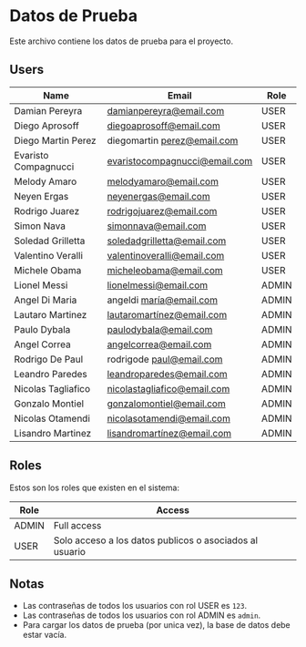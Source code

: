# Datos de Prueba

Este archivo contiene los datos de prueba para el proyecto.

## Users

| Name | Email | Role  |
|---|---|-------|
| Damian Pereyra | damianpereyra@email.com | USER  |
| Diego Aprosoff | diegoaprosoff@email.com | USER  |
| Diego Martin Perez | diegomartin perez@email.com | USER  |
| Evaristo Compagnucci | evaristocompagnucci@email.com | USER  |
| Melody Amaro | melodyamaro@email.com | USER  |
| Neyen Ergas | neyenergas@email.com | USER  |
| Rodrigo Juarez | rodrigojuarez@email.com | USER  |
| Simon Nava | simonnava@email.com | USER  |
| Soledad Grilletta | soledadgrilletta@email.com | USER  |
| Valentino Veralli | valentinoveralli@email.com | USER  |
| Michele Obama | micheleobama@email.com | USER  |
| Lionel Messi | lionelmessi@email.com | ADMIN |
| Angel Di Maria | angeldi maría@email.com | ADMIN  |
| Lautaro Martinez | lautaromartínez@email.com | ADMIN  |
| Paulo Dybala | paulodybala@email.com | ADMIN  |
| Angel Correa | angelcorrea@email.com | ADMIN  |
| Rodrigo De Paul | rodrigode paul@email.com | ADMIN  |
| Leandro Paredes | leandroparedes@email.com | ADMIN  |
| Nicolas Tagliafico | nicolastagliafico@email.com | ADMIN  |
| Gonzalo Montiel | gonzalomontiel@email.com | ADMIN  |
| Nicolas Otamendi | nicolasotamendi@email.com | ADMIN  |
| Lisandro Martinez | lisandromartínez@email.com | ADMIN  |

## Roles

Estos son los roles que existen en el sistema:

| Role  | Access                                                  |
|-------|---------------------------------------------------------|
| ADMIN | Full access                                             |
| USER  | Solo acceso a los datos publicos o asociados al usuario |

## Notas

* Las contraseñas de todos los usuarios con rol USER es `123`.
* Las contraseñas de todos los usuarios con rol ADMIN es `admin`.
* Para cargar los datos de prueba (por unica vez), la base de datos debe estar vacía.